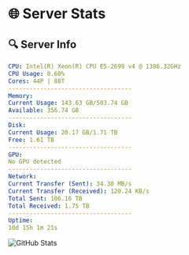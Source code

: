 # 🌐 Server Stats
## 🔍 Server Info
```yaml
CPU: Intel(R) Xeon(R) CPU E5-2699 v4 @ 1386.32GHz
CPU Usage: 0.60%
Cores: 44P | 88T
-----------------------------------
Memory:
Current Usage: 143.63 GB/503.74 GB
Available: 356.74 GB
-----------------------------------
Disk:
Current Usage: 20.17 GB/1.71 TB
Free: 1.61 TB
-----------------------------------
GPU:
No GPU detected
-----------------------------------
Network:
Current Transfer (Sent): 34.30 MB/s
Current Transfer (Received): 120.24 KB/s
Total Sent: 106.16 TB
Total Received: 1.75 TB
-----------------------------------
Uptime:
10d 15h 1m 21s
```
![GitHub Stats](https://img.shields.io/badge/Updated-2025-02-18_13:44:39-blue)